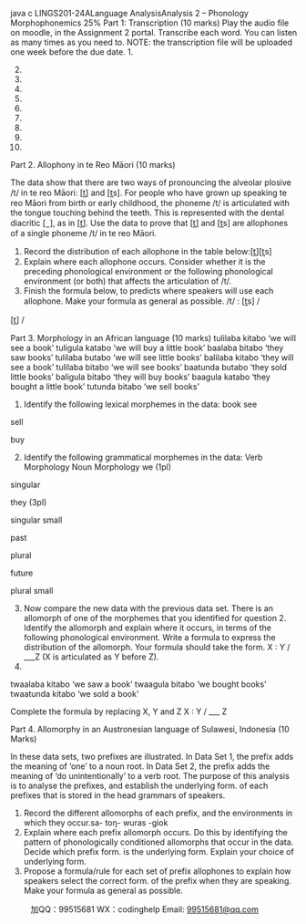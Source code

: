 java c   LINGS201-24ALanguage AnalysisAnalysis 2 – Phonology  Morphophonemics 25%
Part 1: Transcription (10 marks)
Play the audio file on moodle, in the Assignment 2 portal. Transcribe each word. You can listen as many times as you need to. NOTE: the transcription file will be uploaded one week before the due date.
1.   
   
2.   
   
3.   
   
4.   
   
5.   
   
6.   
   
7.   
   
8.   
   
9.   
   
10.   
   

Part 2. Allophony in te Reo Māori (10 marks)

The data show that there are two ways of pronouncing the alveolar plosive /t/ in te reo Māori: [t̪] and [t̪s]. For people who have grown up speaking te reo Māori from birth or early childhood, the phoneme /t/ is articulated with the tongue touching behind the teeth. This is represented with the dental diacritic [ ̪ ], as in [t̪].
Use the data to prove that [t̪] and [t̪s] are allophones of a single phoneme /t/ in te reo Māori.
1.   Record the distribution of each allophone in the table below:[t̪][t̪s]         
2.   Explain where each allophone occurs. Consider whether it is the preceding phonological environment or the following phonological environment (or both) that affects the articulation of /t/.
3.   Finish the formula below, to predicts where speakers will use each allophone. Make your formula as general as possible.
/t/ : 
[t̪s]
/
   
[t̪] 
/

Part 3. Morphology in an African language (10 marks)
tulilaba kitabo
‘we will see a book’
tuligula katabo
‘we will buy a little book’
baalaba bitabo
‘they saw books’
tulilaba butabo
‘we will see little books’
balilaba kitabo
‘they will see a book’
tulilaba bitabo
‘we will see books’
baatunda butabo
‘they sold little books’
baligula bitabo
‘they will buy books’
baagula katabo
‘they bought a little book’
tutunda bitabo
‘we sell books’
1.   Identify the following lexical morphemes in the data:
book
   see
   
sell
   
buy
   
2.   Identify the following grammatical morphemes in the data:
Verb Morphology
Noun Morphology
we (1pl)
   
singular 
   
they (3pl)
   
singular small
   
past
   
plural 
   
future
   
plural small
   
3.   Now compare the new data with the previous data set. There is an allomorph of one of the morphemes that you identified for question 2. Identify the allomorph and explain where it occurs, in terms of the following phonological environment. Write a formula to express the distribution of the allomorph. Your formula should take the form. X : Y / ___Z (X is articulated as Y before Z).
4.   
twaalaba kitabo
‘we saw a book’
twaagula bitabo
‘we bought books’
twaatunda kitabo
‘we sold a book’


Complete the formula by replacing X, Y and Z
X 
: Y
/ ___ Z

Part 4. Allomorphy in an Austronesian language of Sulawesi, Indonesia (10 Marks)

In these data sets, two prefixes are illustrated. In Data Set 1, the prefix adds the meaning of ‘one’ to a noun root. In Data Set 2, the prefix adds the meaning of ‘do unintentionally’ to a verb root. The purpose of this analysis is to analyse the prefixes, and establish the underlying form. of each prefixes that is stored in the head grammars of speakers.
1.   Record the different allomorphs of each prefix, and the environments in which they occur.sa-         toŋ-         wuras            -giok         
2.   Explain where each prefix allomorph occurs. Do this by identifying the pattern of phonologically conditioned allomorphs that occur in the data. Decide which prefix form. is the underlying form. Explain your choice of underlying form.
3.   Propose a formula/rule for each set of prefix allophones to explain how speakers select the correct form. of the prefix when they are speaking. Make your formula as general as possible.
   
   
   

         
加QQ：99515681  WX：codinghelp  Email: 99515681@qq.com
